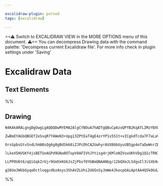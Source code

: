 ```yaml
---

excalidraw-plugin: parsed
tags: [excalidraw]

---
```

==⚠  Switch to EXCALIDRAW VIEW in the MORE OPTIONS menu of this document. ⚠== You can decompress Drawing data with the command palette: 'Decompress current Excalidraw file'. For more info check in plugin settings under 'Saving'


# Excalidraw Data
## Text Elements
%%
## Drawing
```compressed-json
N4KAkARALgngDgUwgLgAQQQDwMYEMA2AlgCYBOuA7hADTgQBuCpAzoQPYB2KqATLZMzYBXUtiRoIACyhQ4zZAHoFAc0JRJQgEYA6bGwC2CgF7N6hbEcK4OCtptbErHALRY8RMpWdx8Q1TdIEfARcZgRmBShcZQUebQA2bQAOGjoghH0EDihmbgBtcDBQMBKIEm4IAHYAeWxKgE18XEIkgEVJaqN6gBUoAHUASWV4gFZUkshYRArA7CiOZWDx0sxu

ZwBmEYAGbQBGEf2eSsqR7YAWeN3+Upg13ZPtEaT4gE4zrYP1s551t+vICgkdTcda7F7aLaVfags4jHjxJJ/QqQSQIQjKaTcfY7SpnM7rSrxHg8La7fYjf4QayLcSoLaU5hQUhsADWCAAwmx8GxSBUAMS7BCCwXLSCaXDYFnKZlCDjETnc3kSJnWZhwXCBbKiiAAM0I+HwAGVYEsJIIPNrGcy2X0gZJuHxkRArayEMaYKb0ObypSZRiOOFcmgrk62

OrsGpbsGtvSndLhHABsQg6g8gBdSk68iZJPcDhCA2UwhyrAVXBbbUyuUB5gp4oTaDwWnrZEAXwZCAQxCxP0u6x4u3i8UpjBY7C4aFxI6YrE4ADlOGIQQiTmckt8i8wACLpKBd7g6ghhSmaYRygCiwUy2RT+cLTqEcGIuD33eDuIJlSSlR4Z0qSIbIgOBZPMC3wSluUlfc0EPfAwkKVtwAzOhcDgOBjRfWl62gVFMgqIgMSgZYGEIBAKAAIQlKUq3

lLkeX5HVGKY4jsBETUoAGPd9GNa0OTopV0AFIVhJYtisg4rjKMleNZVoxUKhVDg1Q1cTRNIdjOIyAAxfUjRNWlnS5H1CggVj1PEzTuKZV1bWIYE0EdUozI0rieNdd1PUMi1rlMsTsksgAlYR/UDLEfOciyuOqcNIyxGNwr8iTtM4KAtNwfR9SjVAKRMiL/K4rSUsNQgjFpEkEvM/KMm6LAoAAQQIid0GCHUiIqlyMgw0h6vUtgKFRXA31QO9wNyx

LLPPOU6t6/qQiGqkZrUjr9Gm5kKG6JsZjPbsfOYbBmQNAANbg/12bQXmJL5dguIl3iSXb9q5fB6m4EZYW0fs/xeEYiR+EZ1h8ow2AMbh60gegCCEWkdiSEYXnhpIEPayKMiC2SaxTCAaOI6USGK0qHVjUpceIY0EDgV6fJJgBZNhiAQSbcE0YIhtg48TJJhV6LQMGIHIrl5tIZRxQACgHSpqF4e5JfFyWdhGABKbUAoQZQCw1GZhdwMX1npXhdZl

g26UeJWkbGyqoDctloqgcdbzAnys3ShAVZLUhi2UUGnSyJmWe4JkocpbAiAptAA4QSkOGd/3SED0MhCgIDaXDs3SjsAArBA5mYQ0o7gWn6cZ5noNQNmI5MiVbcYbpgfwL2GymAywmCOZx21VjGQMDbpjQEaILYKDWaPcvANCerW+r2vQINBDwHbOg9WCOtENbIA=
```
%%